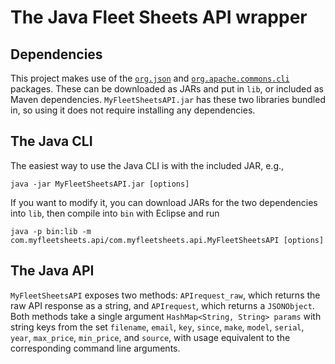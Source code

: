 # The Java Fleet Sheets API wrapper

## Dependencies

This project makes use of the [`org.json`](https://github.com/stleary/JSON-java) and [`org.apache.commons.cli`](https://github.com/apache/commons-cli) packages. These can be downloaded as JARs and put in `lib`, or included as Maven dependencies. `MyFleetSheetsAPI.jar` has these two libraries bundled in, so using it does not require installing any dependencies.

## The Java CLI

The easiest way to use the Java CLI is with the included JAR, e.g.,

```
java -jar MyFleetSheetsAPI.jar [options]
```

If you want to modify it, you can download JARs for the two dependencies into `lib`, then compile into `bin` with Eclipse and run

```
java -p bin:lib -m com.myfleetsheets.api/com.myfleetsheets.api.MyFleetSheetsAPI [options]
```

## The Java API

`MyFleetSheetsAPI` exposes two methods: `APIrequest_raw`, which returns the raw API response as a string, and `APIrequest`, which returns a `JSONObject`. Both methods take a single argument `HashMap<String, String> params` with string keys from the set `filename`, `email`, `key`, `since`, `make`, `model`, `serial`, `year`, `max_price`, `min_price`, and `source`, with usage equivalent to the corresponding command line arguments.
